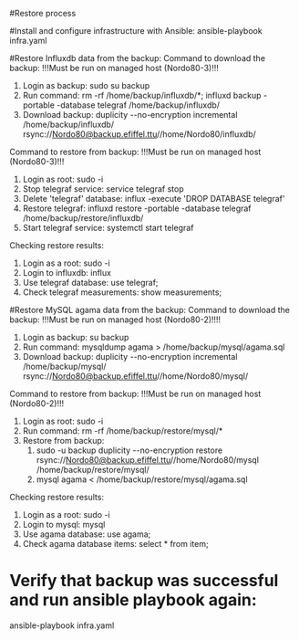 #Restore process

#Install and configure infrastructure with Ansible:
ansible-playbook infra.yaml

#Restore Influxdb data from the backup:
Command to download the backup:
!!!Must be run on managed host (Nordo80-3)!!!
1. Login as backup:
    sudo su backup
2. Run command:
    rm -rf /home/backup/influxdb/*; influxd backup -portable -database telegraf /home/backup/influxdb/
3. Download backup:
    duplicity --no-encryption incremental /home/backup/influxdb/ rsync://Nordo80@backup.efiffel.ttu//home/Nordo80/influxdb/

Command to restore from backup:
!!!Must be run on managed host (Nordo80-3)!!!
1. Login as root:
    sudo -i
2. Stop telegraf service:
    service telegraf stop
3. Delete 'telegraf' database:
    influx -execute 'DROP DATABASE telegraf'
4. Restore telegraf:
    influxd restore -portable -database telegraf /home/backup/restore/influxdb/
5. Start telegraf service:
    systemctl start telegraf

Checking restore results:
1. Login as a root:
    sudo -i
2. Login to influxdb:
    influx
3. Use telegraf database:
    use telegraf;
4. Check telegraf measurements:
    show measurements;

#Restore MySQL agama data from the backup:
Command to download the backup:
!!!Must be run on managed host (Nordo80-2)!!!!
1. Login as backup:
    su backup
2. Run command:
    mysqldump agama > /home/backup/mysql/agama.sql
3. Download backup:
    duplicity --no-encryption incremental /home/backup/mysql/ rsync://Nordo80@backup.efiffel.ttu//home/Nordo80/mysql/

Command to restore from backup:
!!!Must be run on managed host (Nordo80-2)!!!
1. Login as root:
    sudo -i
2. Run command:
    rm -rf /home/backup/restore/mysql/*
3. Restore from backup:
    1. sudo -u backup duplicity --no-encryption restore rsync://Nordo80@backup.efiffel.ttu//home/Nordo80/mysql /home/backup/restore/mysql/
    2. mysql agama < /home/backup/restore/mysql/agama.sql

Checking restore results:
1. Login as a root:
    sudo -i
2. Login to mysql:
    mysql
3. Use agama database:
    use agama;
4. Check agama database items:
    select * from item;

# Verify that backup was successful and run ansible playbook again:
ansible-playbook infra.yaml



